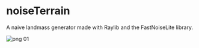 # noiseTerrain
A naive landmass generator made with Raylib and the FastNoiseLite library.  

![png 01](https://images2.imgbox.com/f0/0e/gPeMjY4A_o.png)
